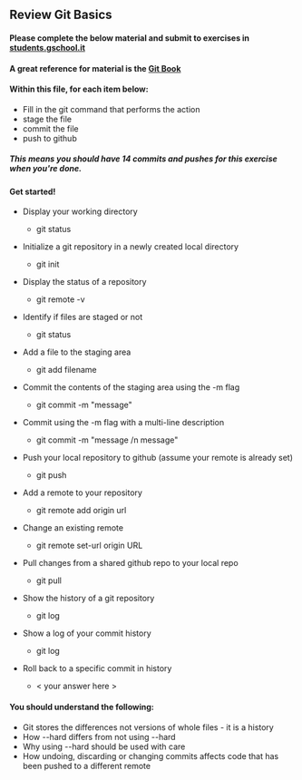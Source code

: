 ## Review Git Basics

#### Please complete the below material and submit to exercises in [students.gschool.it](https://students.gschool.it/)

#### A great reference for material is the [Git Book](http://git-scm.com/book/en/v2/Git-Basics-Getting-a-Git-Repository)

#### Within this file, for each item below:

* Fill in the git command that performs the action
* stage the file
* commit the file
* push to github

##### This means you should have 14 commits and pushes for this exercise when you're done.

#### Get started!

* Display your working directory
  * git status

* Initialize a git repository in a newly created local directory
  * git init

* Display the status of a repository
  * git remote -v

* Identify if files are staged or not
  * git status

* Add a file to the staging area
  * git add filename

* Commit the contents of the staging area using the -m flag
  * git commit -m "message"

* Commit using the -m flag with a multi-line description
  * git commit -m "message /n message"

* Push your local repository to github (assume your remote is already set)
  * git push

* Add a remote to your repository
  * git remote add origin url

* Change an existing remote
  * git remote set-url origin URL

* Pull changes from a shared github repo to your local repo
  * git pull

* Show the history of a git repository
  * git log

* Show a log of your commit history
  * git log

* Roll back to a specific commit in history
  * < your answer here >

#### You should understand the following:

* Git stores the differences not versions of whole files - it is a history
* How --hard differs from not using --hard
* Why using --hard should be used with care
* How undoing, discarding or changing commits affects code that has been pushed
to a different remote
